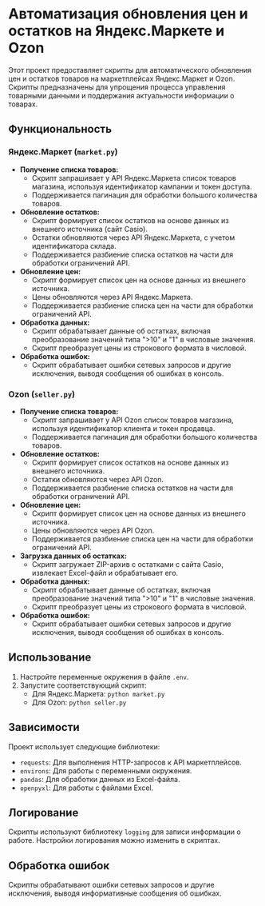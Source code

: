 # Автоматизация обновления цен и остатков на Яндекс.Маркете и Ozon

Этот проект предоставляет скрипты для автоматического обновления цен и остатков товаров на маркетплейсах Яндекс.Маркет и Ozon. Скрипты предназначены для упрощения процесса управления товарными данными и поддержания актуальности информации о товарах.

## Функциональность

### Яндекс.Маркет (`market.py`)

* **Получение списка товаров:**
    * Скрипт запрашивает у API Яндекс.Маркета список товаров магазина, используя идентификатор кампании и токен доступа.
    * Поддерживается пагинация для обработки большого количества товаров.
* **Обновление остатков:**
    * Скрипт формирует список остатков на основе данных из внешнего источника (сайт Casio).
    * Остатки обновляются через API Яндекс.Маркета, с учетом идентификатора склада.
    * Поддерживается разбиение списка остатков на части для обработки ограничений API.
* **Обновление цен:**
    * Скрипт формирует список цен на основе данных из внешнего источника.
    * Цены обновляются через API Яндекс.Маркета.
    * Поддерживается разбиение списка цен на части для обработки ограничений API.
* **Обработка данных:**
    * Скрипт обрабатывает данные об остатках, включая преобразование значений типа ">10" и "1" в числовые значения.
    * Скрипт преобразует цены из строкового формата в числовой.
* **Обработка ошибок:**
    * Скрипт обрабатывает ошибки сетевых запросов и другие исключения, выводя сообщения об ошибках в консоль.

### Ozon (`seller.py`)

* **Получение списка товаров:**
    * Скрипт запрашивает у API Ozon список товаров магазина, используя идентификатор клиента и токен продавца.
    * Поддерживается пагинация для обработки большого количества товаров.
* **Обновление остатков:**
    * Скрипт формирует список остатков на основе данных из внешнего источника.
    * Остатки обновляются через API Ozon.
    * Поддерживается разбиение списка остатков на части для обработки ограничений API.
* **Обновление цен:**
    * Скрипт формирует список цен на основе данных из внешнего источника.
    * Цены обновляются через API Ozon.
    * Поддерживается разбиение списка цен на части для обработки ограничений API.
* **Загрузка данных об остатках:**
    * Скрипт загружает ZIP-архив с остатками с сайта Casio, извлекает Excel-файл и обрабатывает его.
* **Обработка данных:**
    * Скрипт обрабатывает данные об остатках, включая преобразование значений типа ">10" и "1" в числовые значения.
    * Скрипт преобразует цены из строкового формата в числовой.
* **Обработка ошибок:**
    * Скрипт обрабатывает ошибки сетевых запросов и другие исключения, выводя сообщения об ошибках в консоль.

## Использование

1.  Настройте переменные окружения в файле `.env`.
2.  Запустите соответствующий скрипт:
    * Для Яндекс.Маркета: `python market.py`
    * Для Ozon: `python seller.py`

## Зависимости

Проект использует следующие библиотеки:

* `requests`: Для выполнения HTTP-запросов к API маркетплейсов.
* `environs`: Для работы с переменными окружения.
* `pandas`: Для обработки данных из Excel-файла.
* `openpyxl`: Для работы с файлами Excel.

## Логирование

Скрипты используют библиотеку `logging` для записи информации о работе. Настройки логирования можно изменить в скриптах.

## Обработка ошибок

Скрипты обрабатывают ошибки сетевых запросов и другие исключения, выводя информативные сообщения об ошибках.
